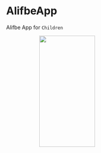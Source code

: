 # AlifbeApp 

Alifbe App for `Children`

 <div style="width=100%; flex-direction: row; display: flex; justify-content: space-around; align-items: center;">
<img src="https://github.com/JasurbekRuzimov/AlifbeApp/assets/82991168/b391fb23-6ee1-4b4a-b582-e68055e11d27" width="150" height="300" />
</div>
 
